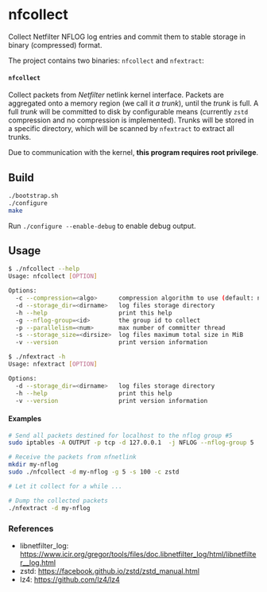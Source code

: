 # nfcollect

Collect Netfilter NFLOG log entries and commit them to stable storage in binary (compressed) format.

The project contains two binaries: `nfcollect` and `nfextract`:

#### `nfcollect`

Collect packets from *Netfilter* netlink kernel interface.  Packets are
aggregated onto a memory region (we call it *a trunk*), until the *trunk* is full.
A full *trunk* will be committed to disk by configurable means (currently `zstd`
compression and no compression is implemented).  Trunks will be stored in a
specific directory, which will be scanned by `nfextract` to extract all trunks.

Due to communication with the kernel, **this program requires root privilege**.


## Build

```bash
./bootstrap.sh
./configure
make
```

Run `./configure --enable-debug` to enable debug output.

## Usage

``` bash
$ ./nfcollect --help
Usage: nfcollect [OPTION]

Options:
  -c --compression=<algo>      compression algorithm to use (default: no compression)
  -d --storage_dir=<dirname>   log files storage directory
  -h --help                    print this help
  -g --nflog-group=<id>        the group id to collect
  -p --parallelism=<num>       max number of committer thread
  -s --storage_size=<dirsize>  log files maximum total size in MiB
  -v --version                 print version information

$ ./nfextract -h     
Usage: nfextract [OPTION]

Options:
  -d --storage_dir=<dirname>   log files storage directory
  -h --help                    print this help
  -v --version                 print version information
```

#### Examples

```bash
# Send all packets destined for localhost to the nflog group #5
sudo iptables -A OUTPUT -p tcp -d 127.0.0.1  -j NFLOG --nflog-group 5

# Receive the packets from nfnetlink
mkdir my-nflog
sudo ./nfcollect -d my-nflog -g 5 -s 100 -c zstd

# Let it collect for a while ...

# Dump the collected packets
./nfextract -d my-nflog
```


### References

* libnetfilter_log: https://www.icir.org/gregor/tools/files/doc.libnetfilter_log/html/libnetfilter__log.html
* zstd: https://facebook.github.io/zstd/zstd_manual.html
* lz4: https://github.com/lz4/lz4
